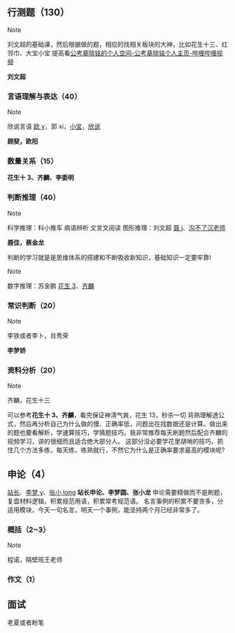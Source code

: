## 行测题（130）

> [!NOTE]
> 刘文超的基础课，然后根据做的题，相应的找相关板块的大神，比如花生十三、红邻巾、大宝小宝
> 提高看[公考章晓铭的个人空间-公考章晓铭个人主页-哔哩哔哩视频](https://space.bilibili.com/488609381)

**刘文超**

### 言语理解与表达（40）

> [!NOTE]
> 欣说言语
> [欧 y](https://zhida.zhihu.com/search?content_id=633327499&content_type=Answer&match_order=1&q=%E6%AC%A7y&zhida_source=entity)，郭 xi，[小宝](https://zhida.zhihu.com/search?content_id=633327499&content_type=Answer&match_order=1&q=%E5%B0%8F%E5%AE%9D&zhida_source=entity)，[欣说](https://zhida.zhihu.com/search?content_id=633327499&content_type=Answer&match_order=1&q=%E6%AC%A3%E8%AF%B4&zhida_source=entity)

**顾斐，欧阳**

### 数量关系（15）

**花生十 3、齐麟、李委明**

### 判断推理（40）

> [!NOTE]
> 科学推理：科小推车
> 病语辨析
> 文言文阅读
> 图形推理：刘文超
> [聂 j](https://zhida.zhihu.com/search?content_id=633327499&content_type=Answer&match_order=1&q=%E8%81%82j&zhida_source=entity)、[沟不了沉老师](https://zhida.zhihu.com/search?content_id=633327499&content_type=Answer&match_order=1&q=%E6%B2%9F%E4%B8%8D%E4%BA%86%E6%B2%89%E8%80%81%E5%B8%88&zhida_source=entity)

**聂佳，蔡金龙**

判断的学习就是是思维体系的搭建和不断吸收新知识，基础知识一定要牢靠!

> [!NOTE]
> 数字推理：苏金鹏
> [花生 3](https://zhida.zhihu.com/search?content_id=633327499&content_type=Answer&match_order=1&q=%E8%8A%B1%E7%94%9F3&zhida_source=entity)、[齐麟](https://zhida.zhihu.com/search?content_id=633327499&content_type=Answer&match_order=1&q=%E9%BD%90%E9%BA%9F&zhida_source=entity)

### 常识判断（20）

> [!NOTE]
> 李铁或者李卜，肖秀荣

**李梦娇**

### 资料分析（20）

> [!NOTE]
> 齐麟，花生十三

可以参考**花生十 3、齐麟**，看完保证神清气爽，花生 13，秒杀一切
背熟理解透公式，然后再分析自己为什么做的慢、正确率低，问题出在找数据还是计算。做出来的题也要看解析，学速算技巧，学猜题技巧。我非常推荐每天刷题然后配合齐麟的视频学习，讲的很细而且适合绝大部分人。
这部分没必要学花里胡哨的技巧，抓住几个方法多练，每天练，练熟就行，不然它为什么是正确率要求最高的模块呢?

## 申论（4）

[站长](https://zhida.zhihu.com/search?content_id=633327499&content_type=Answer&match_order=1&q=%E7%AB%99%E9%95%BF&zhida_source=entity)、[李梦 y](https://zhida.zhihu.com/search?content_id=633327499&content_type=Answer&match_order=1&q=%E6%9D%8E%E6%A2%A6y&zhida_source=entity)、[张小 long](https://zhida.zhihu.com/search?content_id=633327499&content_type=Answer&match_order=1&q=%E5%BC%A0%E5%B0%8Flong&zhida_source=entity)
**站长申论、李梦圆、张小龙**
申论需要精做而不是刷题，复盘材料逻辑，积累规范用语，积累常考规范语。
名言事例的积累不要贪多，分适用模块，今天一句名言，明天一个事例，能坚持两个月已经非常多了。

### 概括（2~3）

> [!NOTE]
> 程诺，隔壁班王老师

### 作文（1）

## 面试

老夏或者粉笔
